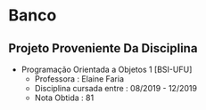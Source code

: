 # Banco

## Projeto Proveniente Da Disciplina

- Programação Orientada a Objetos 1 [BSI-UFU]
  - Professora : Elaine Faria
  - Disciplina cursada entre : 08/2019 - 12/2019
  - Nota Obtida : 81

